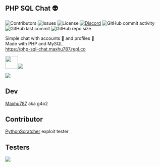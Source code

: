 ## PHP SQL Chat 👽

![Contributors](https://img.shields.io/github/contributors/g4o2-chat/PHP-SQL-Chat?color=blue) 
![Issues](https://img.shields.io/github/issues/g4o2-chat/PHP-SQL-Chat?color=blue) 
![License](https://img.shields.io/github/license/g4o2-chat/PHP-SQL-Chat?color=blue) 
[![Discord](https://img.shields.io/discord/936428193521487953?color=5865F2&label=Discord%20server&logo=Discord&logoColor=blue)](https://discord.com/invite/UxNjRrT6RY)
![GitHub commit activity](https://img.shields.io/github/commit-activity/w/g4o2-chat/PHP-SQL-Chat?label=Commits) 
![GitHub last commit](https://img.shields.io/github/last-commit/g4o2-chat/PHP-SQL-Chat?color=blue) 
![GitHub repo size](https://img.shields.io/github/repo-size/g4o2-chat/PHP-SQL-Chat) 

Simple chat with accounts 👥 and profiles 👤 <br />
Made with PHP and MySQL <br />
<a href="https://php-sql-chat.maxhu787.repl.co/index.php">https://php-sql-chat.maxhu787.repl.co</a>

<img height="40px" src="https://www.php.net/images/logos/new-php-logo.svg"><img  src="https://www.mysql.com/common/logos/powered-by-mysql-88x31-wob.png">

<a align="center" href="https://github.com/g4o2/PHP-SQL-Chat">
  <img src="https://github-readme-stats.vercel.app/api/pin/?username=g4o2&repo=PHP-SQL-Chat&theme=react&bg_color=0D1117"/>
</a>

## Dev
<a href="https://github.com/maxhu787">Maxhu787</a> aka g4o2
## Contributor
<a href="https://github.com/PythonScratcher">PythonScratcher</a> exploit tester
## Testers
<img src="https://raw.githubusercontent.com/g4o2/.github/main/profile/testers.PNG">
